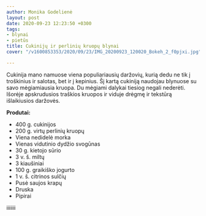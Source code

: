 ```yaml
---
author: Monika Godelienė
layout: post
date: 2020-09-23 12:23:50 +0300
tags:
- blynai
- pietūs
title: Cukinijų ir perlinių kruopų blynai
cover: "/v1600853353/2020/09/23/IMG_20200923_120020_Bokeh_2_f0pjxi.jpg"

---
```

Cukinija mano namuose viena populiariausių daržovių, kurią dedu ne tik į troškinius ir salotas, bet ir į kepinius. Šį kartą cukiniją naudojau blynuose su savo mėgiamiausia kruopa. Du mėgiami dalykai tiesiog negali nederėti. Išorėje apskrudusios traškios kruopos ir viduje drėgmę ir tekstūrą išlaikiusios daržovės.

**Produtai:**

* 400 g. cukinijos
* 200 g. virtų perlinių kruopų
* Viena nedidelė morka
* Vienas vidutinio dydžio svogūnas
* 30 g. kietojo sūrio
* 3 v. š. miltų
* 3 kiaušiniai
* 100 g. graikiško jogurto
* 1 v. š. citrinos sulčių
* Pusė saujos krapų
* Druska
* Pipirai

iiiiiii